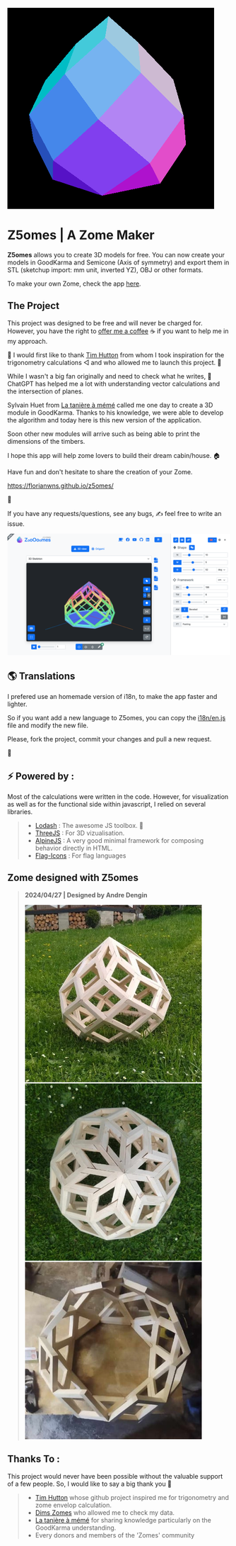 ![logo of Z5omes.](/img/logo_zome.png)


# Z5omes | A Zome Maker

<b>Z5omes</b> allows you to create 3D models for free.
You can now create your models in GoodKarma and Semicone (Axis of symmetry)
and export them in STL (sketchup import: mm unit, inverted YZ), OBJ or other formats.

To make your own Zome, check the app [here](https://florianwns.github.io/z5omes/).

## The Project

This project was designed to be free and will never be charged for. 
However, you have the right to [offer me a coffee](https://www.paypal.com/paypalme/z5omes) ☕ if you want to help me in my approach.

🙏 I would first like to thank [Tim Hutton](https://github.com/timhutton/) from whom I took inspiration 
for the trigonometry calculations ◁ and who allowed me to launch this project. 🚀

While I wasn't a big fan originally and need to check what he writes, 
🤖 ChatGPT has helped me a lot with understanding vector calculations and the intersection of planes.

Sylvain Huet from [La tanière à mémé](https://www.domegeodesique-yourte.com/) called me one day 
to create a 3D module in GoodKarma. Thanks to his knowledge, we were able to develop the algorithm and today here is this new version of the application.

Soon other new modules will arrive such as being able 
to print the dimensions of the timbers.

I hope this app will help zome lovers to build their dream cabin/house. 🏠



Have fun and don't hesitate to share the creation of your Zome.

https://florianwns.github.io/z5omes/

🌟

If you have any requests/questions, see any bugs,
✍ feel free to write an issue.

![Screenshot of Z5omes.](/img/screenshot.png)

## 🌎 Translations

I prefered use an homemade version of i18n, to make the app faster and lighter.

So if you want add a new language to Z5omes, 
you can copy the [i18n/en.js](i18n/en.js) file and modify the new file.

Please, fork the project, commit your changes and pull a new request.

🙏

## ⚡ Powered by : 

Most of the calculations were written in the code.
However, for visualization as well as for the functional side within javascript, 
I relied on several libraries.

> * [Lodash](https://lodash.com/) : The awesome JS toolbox. 🧰
> * [ThreeJS](https://threejs.org/) : For 3D vizualisation.
> * [AlpineJS](https://alpinejs.dev/) : A very good minimal framework for composing behavior directly in HTML.
> * [Flag-Icons](https://github.com/lipis/flag-icons) : For flag languages


## Zome designed with Z5omes

> <b>2024/04/27 | Designed by Andre Dengin</b>
> 
> ![Designed by Andre Dengin](/img/designed_with/20240427_by_andre_dengin_%231.jpg)
> ![Designed by Andre Dengin](/img/designed_with/20240427_by_andre_dengin_%232.jpg)
> ![Designed by Andre Dengin](/img/designed_with/20240427_by_andre_dengin_%233.jpg)


## Thanks To :

This project would never have been possible without the valuable support of a few people. 
So, I would like to say a big thank you 🙏

> * [Tim Hutton](https://github.com/timhutton/) whose github project inspired me for trigonometry and zome envelop calculation.
> * [Dims Zomes](http://www.rusticdomes.com/software.html) who allowed me to check my data.
> * [La tanière à mémé](https://www.domegeodesique-yourte.com/) for sharing knowledge particularly on the GoodKarma understanding.
> * Every donors and members of the 'Zomes' community
